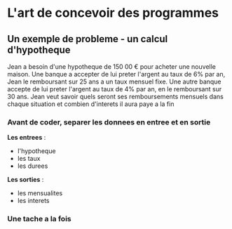 # L'art de concevoir des programmes


## Un exemple de probleme - un calcul d'hypotheque

Jean a besoin d'une hypotheque de 150 00 € pour acheter une nouvelle maison. Une banque a accepter de lui preter l'argent au taux de 6% par an, Jean le remboursant sur 25 ans a un taux mensuel fixe. Une autre banque accepte de lui preter l'argent au taux de 4% par an, en le remboursant sur 30 ans. Jean veut savoir quels seront ses remboursements mensuels dans chaque situation et combien d'interets il aura paye a la fin

### Avant de coder, separer les donnees en entree et en sortie

**Les entrees** : 
- l'hypotheque
- les taux 
- les durees

**Les sorties** :
- les mensualites
- les interets

### Une tache a la fois
